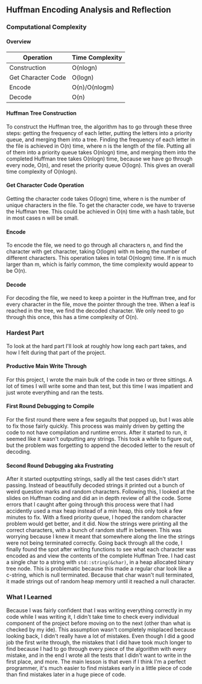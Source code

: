 ## Huffman Encoding Analysis and Reflection

### Computational Complexity
#### Overview
|Operation|Time Complexity|
|---|---|
|Construction| O(nlogn) |
|Get Character Code| O(logn) |
|Encode| O(n)/O(nlogm) |
|Decode| O(n) |

#### Huffman Tree Construction
To construct the Huffman tree, the algorithm has to go through these three steps: getting the frequency of each letter, putting the letters into a priority queue, and merging them into a tree. Finding the frequency of each letter in the file is achieved in O(n) time, where n is the length of the file. Putting all of them into a priority queue takes O(nlogn) time, and merging them into the completed Huffman tree takes O(nlogn) time, because we have go through every node, O(n), and reset the priority queue O(logn). This gives an overall time complexity of O(nlogn).

#### Get Character Code Operation
Getting the character code takes O(logn) time, where n is the number of unique characters in the file. To get the character code, we have to traverse the Huffman tree. This could be achieved in O(n) time with a hash table, but in most cases n will be small.

#### Encode
To encode the file, we need to go through all characters n, and find the character with get character, taking O(logm) with m being the number of different characters. This operation takes in total O(nlogm) time. If n is much larger than m, which is fairly common, the time complexity would appear to be O(n).

#### Decode
For decoding the file, we need to keep a pointer in the Huffman tree, and for every character in the file, move the pointer through the tree. When a leaf is reached in the tree, we find the decoded character. We only need to go through this once, this has a time complexity of O(n).

### Hardest Part
To look at the hard part I'll look at roughly how long each part takes, and how I felt during that part of the project.

#### Productive Main Write Through
For this project, I wrote the main bulk of the code in two or three sittings. A lot of times I will write some and than test, but this time I was impatient and just wrote everything and ran the tests.

#### First Round Debugging to Compile
For the first round there were a few segaults that popped up, but I was able to fix those fairly quickly. This process was mainly driven by getting the code to not have compilation and runtime errors. After it started to run, it seemed like it wasn't outputting any strings. This took a while to figure out, but the problem was forgetting to append the decoded letter to the result of decoding.

#### Second Round Debugging aka Frustrating
After it started ouptputting strings, sadly all the test cases didn't start passing. Instead of beautifully decoded strings it printed out a bunch of weird question marks and random characters. Following this, I looked at the slides on Huffman coding and did an in depth review of all the code. Some errors that I caught after going through this process were that I had accidently used a max heap instead of a min heap, this only took a few minutes to fix. With a fixed priority queue, I hoped the random character problem would get better, and it did. Now the strings were printing all the correct characters, with a bunch of random stuff in between. This was worrying because I knew it meant that somewhere along the line the strings were not being terminated correctly. Going back through all the code, I finally found the spot after writing functions to see what each character was encoded as and view the contents of the complete Huffman Tree. I had cast a single char to a string with `std::string(&char)`, in a heap allocated binary tree node. This is problematic because this made a regular char look like a c-string, which is null terminated. Because that char wasn't null terminated, it made strings out of random heap memory until it reached a null character.


### What I Learned
Because I was fairly confident that I was writing everything correctly in my code while I was writing it, I didn't take time to check every individual component of the project before moving on to the next (other than what is checked by my ide). This assumption wasn't completely misplaced because looking back, I didn't really have a lot of mistakes. Even though I did a good job the first write through, the mistakes that I did have took much longer to find because I had to go through every piece of the algorithm with every mistake, and in the end I wrote all the tests that I didn't want to write in the first place, and more. The main lesson is that even if I think I'm a perfect programmer, it's much easier to find mistakes early in a little piece of code than find mistakes later in a huge piece of code.
